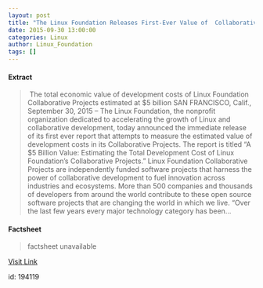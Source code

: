 ```yaml
---
layout: post
title: "The Linux Foundation Releases First-Ever Value of  Collaborative Development Report"
date: 2015-09-30 13:00:00
categories: Linux
author: Linux_Foundation
tags: []
---
```



#### Extract
>&nbsp;The total economic value of development costs of Linux Foundation Collaborative Projects estimated at $5 billion SAN FRANCISCO, Calif., September 30, 2015 – The Linux Foundation, the nonprofit organization dedicated to accelerating the growth of Linux and collaborative development, today announced the immediate release of its first ever report that attempts to measure the estimated value of development costs in its Collaborative Projects. The report is titled “A $5 Billion Value: Estimating the Total Development Cost of Linux Foundation’s Collaborative Projects.” Linux Foundation Collaborative Projects are independently funded software projects that harness the power of collaborative development to fuel innovation across industries and ecosystems. More than 500 companies and thousands of developers from around the world contribute to these open source software projects that are changing the world in which we live. “Over the last few years every major technology category has been...

#### Factsheet
>factsheet unavailable

[Visit Link](http://www.linuxfoundation.org/news-media/announcements/2015/09/linux-foundation-releases-first-ever-value-collaborative)

id:  194119
